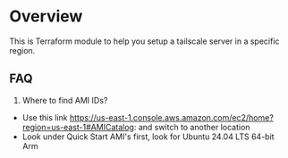 Overview
========
This is Terraform module to help you setup a tailscale server in a specific
region.

FAQ
---
1. Where to find AMI IDs?
  - Use this link https://us-east-1.console.aws.amazon.com/ec2/home?region=us-east-1#AMICatalog: and switch to another location
  - Look under Quick Start AMI's first, look for Ubuntu 24.04 LTS 64-bit Arm
